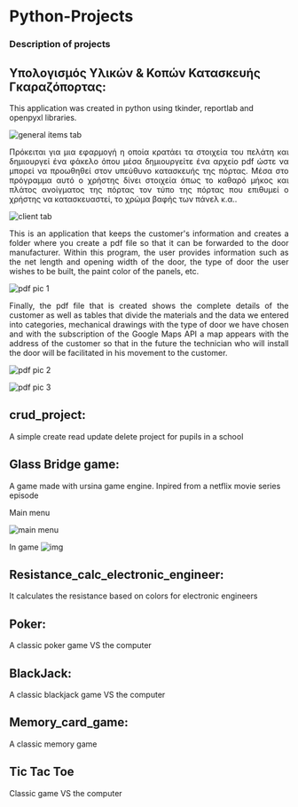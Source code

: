 # Python-Projects

### Description of projects

## Υπολογισμός Υλικών & Κοπών Κατασκευής Γκαραζόπορτας:
<p>This application was created in python using tkinder, reportlab and openpyxl libraries.<p/>

![general items tab](https://user-images.githubusercontent.com/37002036/225872642-d3d6365d-fb24-4b80-8369-d9b2ca2c2e2b.png)

<p align="justify">Πρόκειται για μια εφαρμογή η οποία κρατάει τα στοιχεία του πελάτη και δημιουργεί ένα φάκελο όπου μέσα δημιουργείτε ένα αρχείο pdf ώστε να μπορεί να προωθηθεί στον υπεύθυνο κατασκευής της πόρτας. Μέσα στο πρόγραμμα αυτό ο χρήστης δίνει στοιχεία όπως το καθαρό μήκος και πλάτος ανοίγματος της πόρτας τον τύπο της πόρτας που επιθυμεί ο χρήστης να κατασκευαστεί, το χρώμα βαφής των πάνελ κ.α..<p/>

![client tab](https://user-images.githubusercontent.com/37002036/225872751-66b2f08a-c201-4349-99cf-787f29b3b1b2.png)

<p align="justify">This is an application that keeps the customer's information and creates a folder where you create a pdf file so that it can be forwarded to the door manufacturer. Within this program, the user provides information such as the net length and opening width of the door, the type of door the user wishes to be built, the paint color of the panels, etc. <p/>

![pdf pic 1](https://user-images.githubusercontent.com/37002036/225872895-716a4fe4-bd3d-44b8-927e-5ddc8b881d43.png)

<p align="justify">Finally, the pdf file that is created shows the complete details of the customer as well as tables that divide the materials and the data we entered into categories, mechanical drawings with the type of door we have chosen and with the subscription of the Google Maps API a map appears with the address of the customer so that in the future the technician who will install the door will be facilitated in his movement to the customer.<p/>

![pdf pic 2](https://user-images.githubusercontent.com/37002036/225872954-811eb0e3-6106-4a52-8988-4f1c666df29b.png)

![pdf pic 3](https://user-images.githubusercontent.com/37002036/225872974-4a2383f5-0886-45f8-ad6c-f34dd920e082.png)

## crud_project:
A simple create read update delete project for pupils in a school

## Glass Bridge game:
A game made with ursina game engine. Inpired from a netflix movie series episode

Main menu

![main menu](https://user-images.githubusercontent.com/37002036/152234260-9b8a7cd1-f2c7-42a7-8ca6-b0e4a606e99a.png)

In game
![img](https://user-images.githubusercontent.com/37002036/152234168-d0b78060-d6e9-46d1-b280-2edb1f238610.png)


## Resistance_calc_electronic_engineer:
It calculates the resistance based on colors for electronic engineers

## Poker:
A classic poker game VS the computer

## BlackJack:
A classic blackjack game VS the computer

## Memory_card_game:
A classic memory game

## Tic Tac Toe
Classic game VS the computer 

